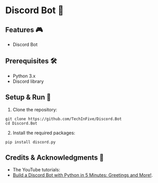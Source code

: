 # Discord Bot 🐍

## Features 🎮

- Discord Bot

## Prerequisites 🛠

- Python 3.x
- Discord library

## Setup & Run 🚀

1. Clone the repository:
```
git clone https://github.com/TechInFive/Discord.Bot
cd Discord.Bot
```

2. Install the required packages:
```
pip install discord.py
```

## Credits & Acknowledgments 👏

- The YouTube tutorials:
- [Build a Discord Bot with Python in 5 Minutes: Greetings and More!](https://youtu.be/BK9WQIu6Xcc).
 


